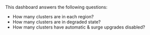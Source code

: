 This dashboard answers the following questions:

- How many clusters are in each region?
- How many clusters are in degraded state?
- How many clusters have automatic & surge upgrades disabled?
